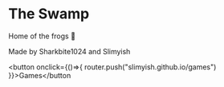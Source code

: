 # The Swamp

Home of the frogs 🐸

Made by Sharkbite1024 and Slimyish

<button onclick={()=>{
router.push("slimyish.github.io/games")
}}>Games</button

